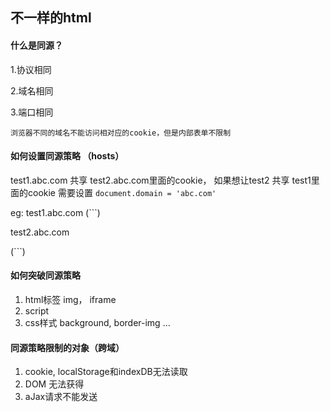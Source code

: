 ## 不一样的html

#### 什么是同源？
1.协议相同

2.域名相同

3.端口相同

`浏览器不同的域名不能访问相对应的cookie，但是内部表单不限制`

#### 如何设置同源策略 （hosts）
test1.abc.com 共享 test2.abc.com里面的cookie，
如果想让test2 共享 test1里面的cookie 需要设置 `document.domain = 'abc.com'`

eg: 
test1.abc.com
(```)
<script>
  document.domain = 'abc.com';
  document.cookie = 'callback=test';
</script>

test2.abc.com
<script>
  console.log(document.cookie);
</script>
(```)

#### 如何突破同源策略
1. html标签 img， iframe
2. script<jsonp>
3. css样式 background, border-img ...
  
#### 同源策略限制的对象（跨域）
1. cookie, localStorage和indexDB无法读取
2. DOM 无法获得
3. aJax请求不能发送

